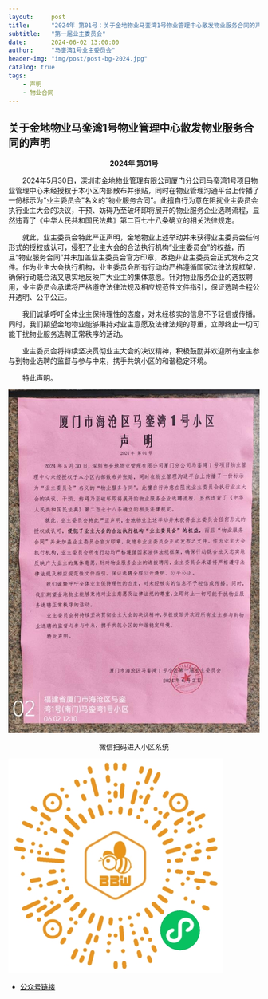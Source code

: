 ```yaml
---
layout:     post
title:      "2024年 第01号：关于金地物业马銮湾1号物业管理中心散发物业服务合同的声明"
subtitle:   "第一届业主委员会"
date:       2024-06-02 13:00:00
author:     "马銮湾1号业主委员会"
header-img: "img/post/post-bg-2024.jpg"
catalog: true
tags:
    - 声明
    - 物业合同
---
```




## 关于金地物业马銮湾1号物业管理中心散发物业服务合同的声明

<center><strong>2024年 第01号</strong></center>

&emsp;&emsp;2024年5月30日，深圳市金地物业管理有限公司厦门分公司马銮湾1号项目物业管理中心未经授权于本小区内部散布并张贴，同时在物业管理沟通平台上传播了一份标示为“业主委员会”名义的“物业服务合同”。此擅自行为意在阻扰业主委员会执行业主大会的决议，干预、妨碍乃至破坏即将展开的物业服务企业选聘流程，显然违背了《中华人民共和国民法典》第二百七十八条确立的相关法律规定。

&emsp;&emsp;就此，业主委员会特此严正声明，金地物业上述举动并未获得业主委员会任何形式的授权或认可，侵犯了业主大会的合法执行机构“业主委员会”的权益，而且“物业服务合同”并未加盖业主委员会官方印章，故绝非业主委员会正式发布之文件。作为业主大会执行机构，业主委员会所有行动均严格遵循国家法律法规框架，确保行动既合法又忠实地反映广大业主的集体意愿。针对物业服务企业的选拔聘用，业主委员会承诺将严格遵守法律法规及相应规范性文件指引，保证选聘全程公开透明、公平公正。

&emsp;&emsp;我们诚挚呼吁全体业主保持理性的态度，对未经核实的信息不予轻信或传播。同时，我们期望金地物业能够秉持对业主意愿及法律法规的尊重，立即终止一切可能干扰物业服务选聘正常秩序的活动。

&emsp;&emsp;业主委员会将持续坚决贯彻业主大会的决议精神，积极鼓励并欢迎所有业主参与到物业选聘的监督与参与中来，携手共筑小区的和谐稳定环境。

&emsp;&emsp;特此声明。


![](\img\in-post\2024-6-2-公告实景.jpg)

<center>微信扫码进入小区系统</center>

![](\img\in-post\蜂窝智家.jpg)


- [公众号链接](https://mp.weixin.qq.com/s/fxpKmkbm1pposfIPxINeCA)
